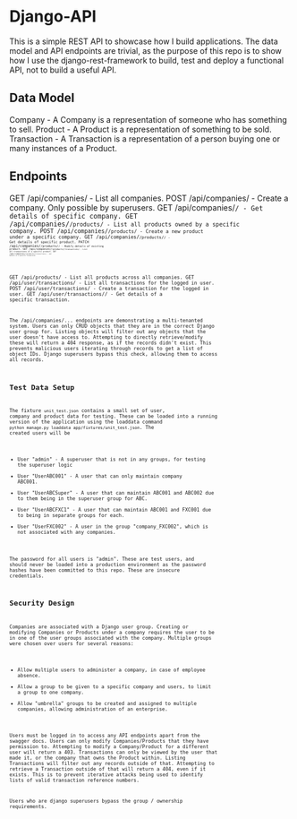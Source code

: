# Django-API
This is a simple REST API to showcase how I build applications. The data model and API endpoints are trivial, as the purpose of this repo is to show
how I use the django-rest-framework to build, test and deploy a functional API, not to build a useful API. 

## Data Model
Company - A Company is a representation of someone who has something to sell.
Product - A Product is a representation of something to be sold.
Transaction - A Transaction is a representation of a person buying one or many instances of a Product.

## Endpoints
GET   /api/companies/ - List all companies.
POST  /api/companies/ - Create a company. Only possible by superusers.
GET   /api/companies/<code>/ - Get details of specific company. 
GET   /api/companies/<code>/products/ - List all products owned by a specific company.
POST  /api/companies/<code>/products/ - Create a new product under a specific company.
GET   /api/companies/<code>/products/<code>/ - Get details of specific product.
PATCH /api/companies/<code>/products/<code>/ - Modify details of existing product.
GET   /api/companies/<code>/products/<code>/transactions/ - List all transactions of a specific product.
GET   /api/companies/<code>/products/<code>/transactions/<reference>/ - Get details of a specific transaction.

GET  /api/products/ - List all products across all companies.
GET  /api/user/transactions/ - List all transactions for the logged in user.
POST /api/user/transactions/ - Create a transaction for the logged in user.
GET  /api/user/transactions/<reference>/ - Get details of a specific transaction.

The /api/companies/... endpoints are demonstrating a multi-tenanted system. Users can only CRUD objects that they are
in the correct Django user group for. Listing objects will filter out any objects that the user doesn't have access to. Attempting
to directly retrieve/modify these will return a 404 response, as if the records didn't exist. This prevents malicious users
iterating through records to get a list of object IDs. Django superusers bypass this check, allowing them to access all records.


## Test Data Setup
The fixture `unit_test.json` contains a small set of user, company and product data for testing. These can be loaded into a running version of
the application using the loaddata command `python manage.py loaddata app/fixtures/unit_test.json`. The created users will be
- User "admin" - A superuser that is not in any groups, for testing the superuser logic
- User "UserABC001" - A user that can only maintain company ABC001.
- User "UserABCSuper" - A user that can maintain ABC001 and ABC002 due to them being in the superuser group for ABC.
- User "UserABCFXC1" - A user that can maintain ABC001 and FXC001 due to being in separate groups for each.
- User "UserFXC002" - A user in the group "company_FXC002", which is not associated with any companies.

The password for all users is "admin". These are test users, and should never be loaded into a production environment as
the password hashes have been committed to this repo. These are insecure credentials.


## Security Design
Companies are associated with a Django user group. Creating or modifying Companies or Products under a company requires the user
to be in one of the user groups associated with the company. Multiple groups were chosen over users for several reasons:
- Allow multiple users to administer a company, in case of employee absence.
- Allow a group to be given to a specific company and users, to limit a group to one company.
- Allow "umbrella" groups to be created and assigned to multiple companies, allowing administration of an enterprise.

Users must be logged in to access any API endpoints apart from the swagger docs. 
Users can only modify Companies/Products that they have permission to. Attempting to modify a Company/Product for a different user will return a 403.
Transactions can only be viewed by the user that made it, or the company that owns the Product within. Listing Transactions will filter out any records
outside of that. Attempting to retrieve a Transaction outside of that will return a 404, even if it exists. 
This is to prevent iterative attacks being used to identify lists of valid transaction reference numbers.

Users who are django superusers bypass the group / ownership requirements.
